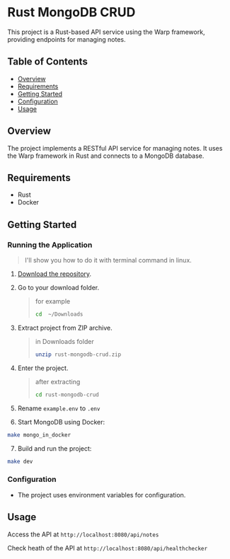 <h1>Rust MongoDB CRUD</h1>

<p>This project is a Rust-based API service using the Warp framework, providing endpoints for managing notes.</p>

<h2>Table of Contents</h2>

<ul>
  <li><a href="#overview">Overview</a></li>
  <li><a href="#requirements">Requirements</a></li>
  <li><a href="#getting-started">Getting Started</a></li>
  <li><a href="#configuration">Configuration</a></li>
  <li><a href="#usage">Usage</a></li>
</ul>

<h2 id="overview">Overview</h2>

<p>The project implements a RESTful API service for managing notes. It uses the Warp framework in Rust and connects to a MongoDB database.</p>

<h2 id="requirements">Requirements</h2>

<ul>
  <li>Rust</li>
  <li>Docker</li>
</ul>

<h2 id="getting-started">Getting Started</h2>

<h3>Running the Application</h3>

> I'll show you how to do it with terminal command in linux.

1. [Download the repository](https://downgit.evecalm.com/#/home?url=https://github.com/RAprogramm/rust_study/tree/main/rust-mongodb-crud).

2. Go to your download folder.

   > for example
   >
   > ```sh
   > cd  ~/Downloads
   > ```

3. Extract project from ZIP archive.

   > in Downloads folder
   >
   > ```sh
   > unzip rust-mongodb-crud.zip
   > ```

4. Enter the project.

   > after extracting
   >
   > ```sh
   > cd rust-mongodb-crud
   > ```

5. Rename `example.env` to `.env`

6. Start MongoDB using Docker:

```sh
make mongo_in_docker
```

7. Build and run the project:

```sh
make dev
```

<h3>Configuration</h3>

<ul>
  <li>The project uses environment variables for configuration.</li>
</ul>

<h2 id="usage">Usage</h2>

<p>Access the API at <code>http://localhost:8080/api/notes</code></p>
<p>Check heath of the API at <code>http://localhost:8080/api/healthchecker</code></p>
